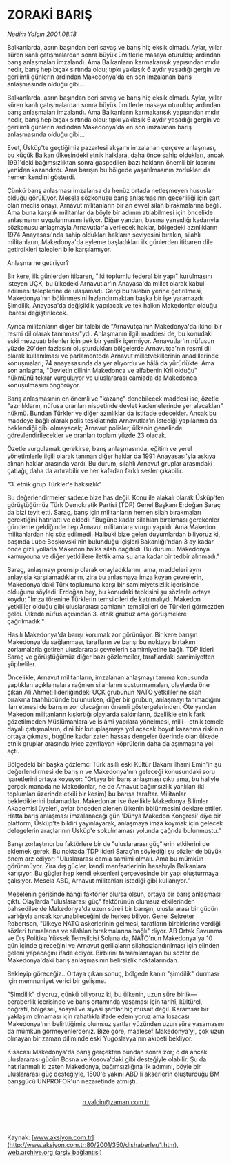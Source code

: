 # ZORAKİ BARIŞ

*Nedim Yalçın 2001.08.18*

<div>
 <p class="spot">
  Balkanlarda, asrın başından beri savaş ve barış hiç eksik olmadı. Aylar, yıllar süren kanlı çatışmalardan sonra büyük ümitlerle masaya oturuldu; ardından barış anlaşmaları imzalandı. Ama Balkanların karmakarışık yapısından mıdır nedir, barış hep bıçak sırtında oldu; tıpkı yaklaşık 6 aydır yaşadığı gergin ve gerilimli günlerin ardından Makedonya'da en son imzalanan barış anlaşmasında olduğu gibi...
 </p>
 <p class="metin">
 </p>
 <p class="metin">
  Balkanlarda, asrın başından beri savaş ve barış hiç eksik olmadı. Aylar, yıllar süren kanlı çatışmalardan sonra büyük ümitlerle masaya oturuldu; ardından barış anlaşmaları imzalandı. Ama Balkanların karmakarışık yapısından mıdır nedir, barış hep bıçak sırtında oldu; tıpkı yaklaşık 6 aydır yaşadığı gergin ve gerilimli günlerin ardından Makedonya'da en son imzalanan barış anlaşmasında olduğu gibi...
 </p>
 <p class="metin">
  Evet, Üsküp'te geçtiğimiz pazartesi akşamı imzalanan çerçeve anlaşması, bu küçük Balkan ülkesindeki etnik halklara, daha önce sahip oldukları, ancak 1991'deki bağımsızlıktan sonra gaspedilen bazı hakların önemli bir kısmını yeniden kazandırdı. Ama barışın bu bölgede yaşatılmasının zorlukları da hemen kendini gösterdi.
 </p>
 <p class="metin">
  Çünkü barış anlaşması imzalansa da henüz ortada netleşmeyen hususlar olduğu görülüyor. Mesela sözkonusu barış anlaşmasının geçerliliği için şart olan meclis onayı, Arnavut militanların bir an evvel silah bırakmalarına bağlı. Ama buna karşılık militanlar da böyle bir adımın atılabilmesi için öncelikle anlaşmanın uygulanmasını istiyor. Diğer yandan, basına yansıdığı kadarıyla sözkonusu anlaşmayla Arnavutlar'a verilecek haklar, bölgedeki azınlıkların 1974 Anayasası'nda sahip oldukları hakların seviyesini bırakın, silahlı militanların, Makedonya'da eyleme başladıkları ilk günlerden itibaren dile getirdikleri talepleri bile karşılamıyor.
 </p>
 <p class="arabaslik">
  Anlaşma ne getiriyor?
 </p>
 <p class="metin">
  Bir kere, ilk günlerden itibaren, "iki toplumlu federal bir yapı" kurulmasını isteyen UÇK, bu ülkedeki Arnavutlar'ın Anayasa'da millet olarak kabul edilmesi taleplerine de ulaşamadı. Gerçi bu talebin yerine getirilmesi, Makedonya'nın bölünmesini hızlandırmaktan başka bir işe yaramazdı. Şimdilik, Anayasa'da değişiklik yapılacak ve tek halkın Makedonlar olduğu ibaresi değiştirilecek.
 </p>
 <p class="metin">
  Ayrıca militanların diğer bir talebi de "Arnavutça'nın Makedonya'da ikinci bir resmi dil olarak tanınması"ydı. Anlaşmanın ilgili maddesi de, bu konudaki eski mevzuatı bilenler için pek bir yenilik içermiyor. Arnavutlar'ın nüfusun yüzde 20'den fazlasını oluşturdukları bölgelerde Arnavutça'nın resmi dil olarak kullanılması ve parlamentoda Arnavut milletvekillerinin anadillerinde konuşmaları, 74 anayasasında da yer alıyordu ve hâlâ da yürürlükte. Ama son anlaşma, "Devletin dilinin Makedonca ve alfabenin Kril olduğu" hükmünü tekrar vurguluyor ve uluslararası camiada da Makedonca konuşulmasını öngörüyor.
 </p>
 <p class="metin">
  Barış anlaşmasının en önemli ve "kazanç" denebilecek maddesi ise, özetle "azınlıkların, nüfusa oranları nispetinde devlet kademelerinde yer alacakları" hükmü. Bundan Türkler ve diğer azınlıklar da istifade edecekler. Ancak bu maddeye bağlı olarak polis teşkilatında Arnavutlar'ın istediği yapılanma da beklendiği gibi olmayacak; Arnavut polisler, ülkenin genelinde görevlendirilecekler ve oranları toplam yüzde 23 olacak.
 </p>
 <p class="metin">
  Özetle vurgulamak gerekirse, barış anlaşmasında, eğitim ve yerel yönetimlerle ilgili olarak tanınan diğer haklar da 1991 Anayasası'yla askıya alınan haklar arasında vardı. Bu durum, silahlı Arnavut gruplar arasındaki çatlağı, daha da artırabilir ve her kafadan farklı sesler çıkabilir.
 </p>
 <p class="arabaslik">
  "3. etnik grup Türkler'e haksızlık"
 </p>
 <p class="metin">
  Bu değerlendirmeler sadece bize has değil. Konu ile alakalı olarak Üsküp'ten görüştüğümüz Türk Demokratik Partisi (TDP) Genel Başkanı Erdoğan Saraç da bizi teyit etti. Saraç, barış için militanların hemen silah bırakmaları gerektiğini hatırlattı ve ekledi: "Bugüne kadar silahları bırakması gerekenler gündeme geldiğinde hep Arnavut militanlara vurgu yapıldı. Ama Makedon militanlardan hiç söz edilmedi. Halbuki bize gelen duyumlardan biliyoruz ki, başında Lube Boşkovski'nin bulunduğu İçişleri Bakanlığı'ndan 3 ay kadar önce gizli yollarla Makedon halka silah dağıtıldı. Bu durumu Makedonya kamuyouna ve diğer yetkililere ilettik ama şu ana kadar bir tedbir alınmadı."
 </p>
 <p class="metin">
  Saraç, anlaşmayı prensip olarak onayladıklarını, ama, maddeleri aynı anlayışla karşılamadıklarını, zira bu anlaşmaya imza koyan çevrelerin, Makedonya'daki Türk toplumuna karşı bir samimiyetsizlik içerisinde olduğunu söyledi. Erdoğan bey, bu konudaki tepkisini şu sözlerle ortaya koydu: "İmza törenine Türklerin temsilcileri de katılmalıydı. Makedon yetkililer olduğu gibi uluslararası camianın temsilcileri de Türkleri görmezden geldi. Ülkede nüfus açısından 3. etnik grubuz ama görüşmelere çağrılmadık."
 </p>
 <p class="metin">
  Hasılı Makedonya'da barışı korumak zor görünüyor. Bir kere barışın Makedonya'da sağlanması, tarafların ve barışı bu noktaya birtakım zorlamalarla getiren uluslararası çevrelerin samimiyetine bağlı. TDP lideri Saraç ve görüştüğümüz diğer bazı gözlemciler, taraflardaki samimiyetten şüpheliler.
 </p>
 <p class="metin">
  Öncelikle, Arnavut militanların, imzalanan anlaşmayı tanıma konusunda yaptıkları açıklamalara rağmen silahlarını susturmamaları, olaylarda öne çıkan Ali Ahmeti liderliğindeki UÇK grubunun NATO yetkililerine silah bırakma taahhüdünde bulunurken, diğer bir grubun, anlaşmayı tanımadığını ilan etmesi de barışın zor olacağının önemli göstergelerinden. Öte yandan Makedon militanların kışkırtığı olaylarda saldırıların, özellikle etnik fark gözetilmeden Müslümanlara ve İslâmi yapılara yönelmesi, milli—etnik temele dayalı çatışmaların, dini bir kutuplaşmaya yol açacak boyut kazanma riskinin ortaya çıkması, bugüne kadar zaten hassas dengeler üzerinde olan ülkede etnik gruplar arasında iyice zayıflayan köprülerin daha da aşınmasına yol açtı.
 </p>
 <p class="metin">
  Bölgedeki bir başka gözlemci Türk asıllı eski Kültür Bakanı İlhami Emin'in şu değerlendirmesi de barışın ve Makedonya'nın geleceği konusundaki soru işaretlerini ortaya koyuyor: "Ortaya bir barış anlaşması çıktı ama, bu haliyle gerçek manada ne Makedonlar, ne de Arnavut bağımsızlık yanlıları (ki toplumları üzerinde etkili bir kesim) bu barışa taraftar. Militanlar beklediklerini bulamadılar. Makedonlar ise özellikle Makedonya Bilimler Akademisi üyeleri, aylar önceden alenen ülkenin bölünmesini deklare ettiler. Hatta barış anlaşması imzalanacağı gün 'Dünya Makedon Kongresi' diye bir platform, Üsküp'te bildiri yayınlayarak, anlaşmaya imza koymak için gelecek delegelerin araçlarının Üsküp'e sokulmaması yolunda çağrıda bulunmuştu."
 </p>
 <p class="metin">
  Barışı zorlaştırıcı bu faktörlere bir de "uluslararası güç"lerin etkilerini de eklemek gerek. Bu noktada TDP lideri Saraç'ın söylediği şu sözler de büyük önem arz ediyor: "Uluslararası camia samimi olmalı. Ama bu mümkün görünmüyor. Zira dış güçler, kendi menfaatlerinin hesabıyla Balkanlara karışıyor. Bu güçler hep kendi eksenleri çerçevesinde bir yapı oluşturmaya çalışıyor. Mesela ABD, Arnavut militanları istediği gibi kullanıyor."
 </p>
 <p class="metin">
  Meselenin gerisinde hangi faktörler olursa olsun, ortaya bir barış anlaşması çıktı. Olaylarda "uluslararası güç" faktörünün olumsuz etkilerinden bahsedilse de Makedonya'da uzun süreli bir barışın, uluslararası bir gücün varlığıyla ancak korunabileceğini de herkes biliyor. Genel Sekreter Robertson, "ülkeye NATO askerlerinin gelmesi, tarafların birbirlerine verdiği sözleri tutmalarına ve silahları bırakmalarına bağlı" diyor. AB Ortak Savunma ve Dış Politika Yüksek Temsilcisi Solana da, NATO'nun Makedonya'ya 10 gün içinde gireceğini ve Arnavut gerillaların silahsızlandırılması için elinden geleni yapacağını ifade ediyor. Birbirini tamamlamayan bu sözler de Makedonya'daki barış anlaşmasının belirsizlik noktalarından.
 </p>
 <p class="metin">
  Bekleyip göreceğiz.. Ortaya çıkan sonuç, bölgede kanın "şimdilik" durması için memnuniyet verici bir gelişme.
 </p>
 <p class="metin">
  "Şimdilik" diyoruz, çünkü biliyoruz ki, bu ülkenin, uzun süre birlik—beraberlik içerisinde ve barış ortamında yaşaması için tarihî, kültürel, coğrafî, bölgesel, sosyal ve siyasî şartlar hiç müsait değil. Karamsar bir yaklaşım olmaması için rahatlıkla ifade edemiyoruz ama kısacası Makedonya'nın belirttiğimiz olumsuz şartlar yüzünden uzun süre yaşamasını da mümkün görmeyenlerdeniz. Bize göre, maalesef Makedonya'yı, çok uzun olmayan bir zaman diliminde eski Yugoslavya'nın akıbeti bekliyor.
 </p>
 <p class="metin">
  Kısacası Makedonya'da barış gerçekten bundan sonra zor; o da ancak uluslararası gücün Bosna ve Kosova'daki gibi desteğiyle olabilir. Şu da hatırlanmalı ki zaten Makedonya, bağımsızlığına ilk adımını, böyle bir uluslararası güç desteğiyle, 1500'e yakını ABD'li akserlerin oluşturduğu BM barışgücü UNPROFOR'un nezaretinde atmıştı.
 </p>
 <br/>
 <center>
  <a class="anaorta" href="http://web.archive.org/web/20020430095459/mailto:n.yalcin@zaman.com.tr">
   n.yalcin@zaman.com.tr
  </a>
 </center>
 <br/>
 <br/>
 <br/>
</div>

Kaynak: [www.aksiyon.com.tr](http://www.aksiyon.com.tr:80/2001/350/dishaberler/1.htm), [web.archive.org (arşiv bağlantısı)](http://web.archive.org/web/20020430095459/http://www.aksiyon.com.tr:80/2001/350/dishaberler/1.htm)
